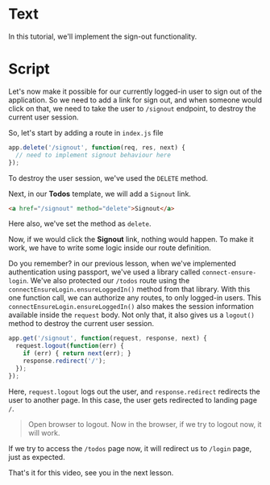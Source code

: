 # Text
In this tutorial, we'll implement the sign-out functionality.

# Script
Let's now make it possible for our currently logged-in user to sign out of the application. So we need to add a link for sign out, and when someone would click on that, we need to take the user to `/signout` endpoint, to destroy the current user session.

So, let's start by adding a route in `index.js` file
```js
app.delete('/signout', function(req, res, next) {
  // need to implement signout behaviour here
});
```
To destroy the user session, we've used the `DELETE` method.

Next, in our **Todos** template, we will add a `Signout` link.
```html
<a href="/signout" method="delete">Signout</a>
```
Here also, we've set the method as `delete`.

Now, if we would click the **Signout** link, nothing would happen. To make it work, we have to write some logic inside our route definition.

Do you remember? in our previous lesson, when we've implemented authentication using passport, we've used a library called `connect-ensure-login`. We've also protected our `/todos` route using the `connectEnsureLogin.ensureLoggedIn()` method from that library. With this one function call, we can authorize any routes, to only logged-in users. This `connectEnsureLogin.ensureLoggedIn()` also makes the session information available inside the `request` body. Not only that, it also gives us a `logout()` method to destroy the current user session.

```js
app.get('/signout', function(request, response, next) {
  request.logout(function(err) {
    if (err) { return next(err); }
    response.redirect('/');
  });
});
```
Here, `request.logout` logs out the user, and `response.redirect` redirects the user to another page. In this case, the user gets redirected to landing page `/`.

> Open browser to logout.
Now in the browser, if we try to logout now, it will work.

If we try to access the `/todos` page now, it will redirect us to `/login` page, just as expected.

That's it for this video, see you in the next lesson.